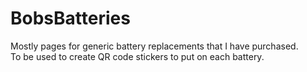 # BobsBatteries
Mostly pages for generic battery replacements that I have purchased.
<br>
To be used to create QR code stickers to put on each battery.
<br>
